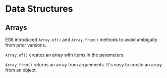 # Data Structures

## Arrays

ES6 introduced ```Array.of()``` and ```Array.from()``` methods to avoid ambiguity from prior versions.

```Array.of()``` creates an array with items in the parameters.

```Array.from()``` returns an array from arguements. It's easy to create an array from an object.
